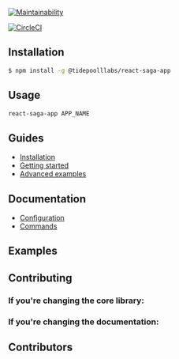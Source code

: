 
[![Maintainability](https://api.codeclimate.com/v1/badges/4b299f3b2ce07b4056ba/maintainability)](https://codeclimate.com/github/abgaryanharutyun/create-react-saga-app/maintainability)

[![CircleCI](https://circleci.com/gh/abgaryanharutyun/create-react-saga-app/tree/master.svg?style=svg)](https://circleci.com/gh/abgaryanharutyun/create-react-saga-app/tree/master)
## Installation

```bash
$ npm install -g @tidepoolllabs/react-saga-app
```

## Usage

```bash
react-saga-app APP_NAME
```

## Guides

- [Installation](#)
- [Getting started](#)
- [Advanced examples](#)

## Documentation

- [Configuration](#)
- [Commands](#)

## Examples

## Contributing

### If you're changing the core library:


### If you're changing the documentation:


## Contributors


